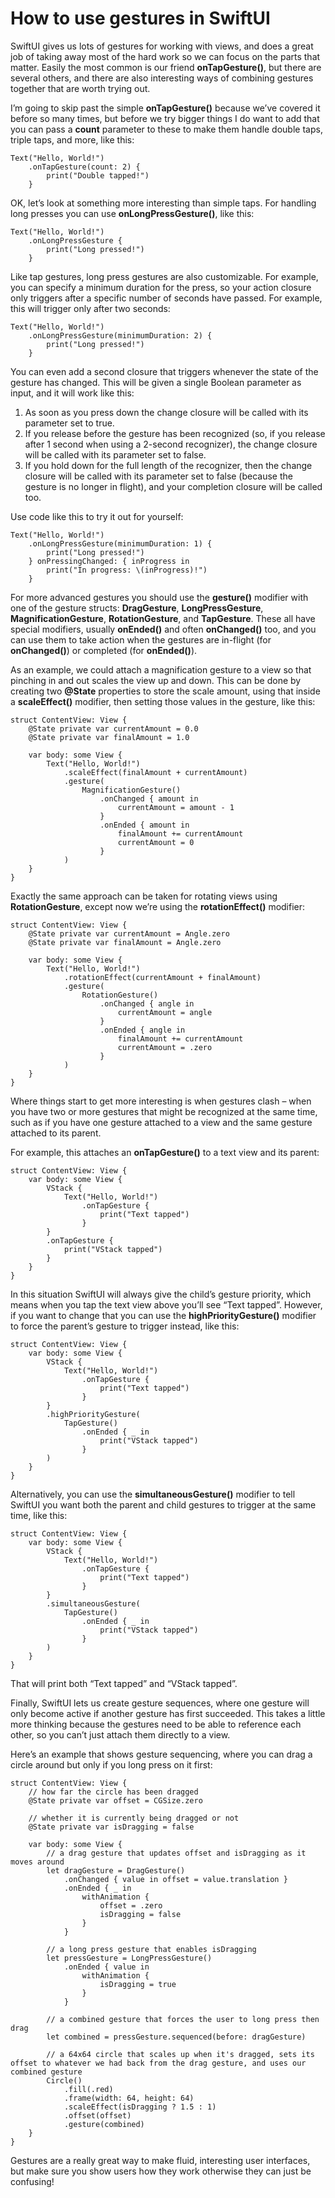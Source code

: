 # How to use gestures in SwiftUI

SwiftUI gives us lots of gestures for working with views, and does a great job of taking away most of the hard work so we can focus on the parts that matter. Easily the most common is our friend **onTapGesture()**, but there are several others, and there are also interesting ways of combining gestures together that are worth trying out.

I’m going to skip past the simple **onTapGesture()** because we’ve covered it before so many times, but before we try bigger things I do want to add that you can pass a **count** parameter to these to make them handle double taps, triple taps, and more, like this:
```
Text("Hello, World!")
    .onTapGesture(count: 2) {
        print("Double tapped!")
    }
```    
OK, let’s look at something more interesting than simple taps. For handling long presses you can use **onLongPressGesture()**, like this:
```
Text("Hello, World!")
    .onLongPressGesture {
        print("Long pressed!")
    }
```    
Like tap gestures, long press gestures are also customizable. For example, you can specify a minimum duration for the press, so your action closure only triggers after a specific number of seconds have passed. For example, this will trigger only after two seconds:
```
Text("Hello, World!")
    .onLongPressGesture(minimumDuration: 2) {
        print("Long pressed!")
    }
```    
You can even add a second closure that triggers whenever the state of the gesture has changed. This will be given a single Boolean parameter as input, and it will work like this:

1. As soon as you press down the change closure will be called with its parameter set to true.
2. If you release before the gesture has been recognized (so, if you release after 1 second when using a 2-second recognizer), the change closure will be called with its parameter set to false.
3. If you hold down for the full length of the recognizer, then the change closure will be called with its parameter set to false (because the gesture is no longer in flight), and your completion closure will be called too.

Use code like this to try it out for yourself:
```
Text("Hello, World!")
    .onLongPressGesture(minimumDuration: 1) {
        print("Long pressed!")
    } onPressingChanged: { inProgress in
        print("In progress: \(inProgress)!")
    }
```    
For more advanced gestures you should use the **gesture()** modifier with one of the gesture structs: **DragGesture**, **LongPressGesture**, **MagnificationGesture**, **RotationGesture**, and **TapGesture**. These all have special modifiers, usually **onEnded()** and often **onChanged()** too, and you can use them to take action when the gestures are in-flight (for **onChanged()**) or completed (for **onEnded()**).

As an example, we could attach a magnification gesture to a view so that pinching in and out scales the view up and down. This can be done by creating two **@State** properties to store the scale amount, using that inside a **scaleEffect()** modifier, then setting those values in the gesture, like this:
```
struct ContentView: View {
    @State private var currentAmount = 0.0
    @State private var finalAmount = 1.0

    var body: some View {
        Text("Hello, World!")
            .scaleEffect(finalAmount + currentAmount)
            .gesture(
                MagnificationGesture()
                    .onChanged { amount in
                        currentAmount = amount - 1
                    }
                    .onEnded { amount in
                        finalAmount += currentAmount 
                        currentAmount = 0
                    }
            )
    }
}
```
Exactly the same approach can be taken for rotating views using **RotationGesture**, except now we’re using the **rotationEffect()** modifier:
```
struct ContentView: View {
    @State private var currentAmount = Angle.zero
    @State private var finalAmount = Angle.zero

    var body: some View {
        Text("Hello, World!")
            .rotationEffect(currentAmount + finalAmount)
            .gesture(
                RotationGesture()
                    .onChanged { angle in
                        currentAmount = angle
                    }
                    .onEnded { angle in
                        finalAmount += currentAmount
                        currentAmount = .zero
                    }
            )
    }
}
```
Where things start to get more interesting is when gestures clash – when you have two or more gestures that might be recognized at the same time, such as if you have one gesture attached to a view and the same gesture attached to its parent.

For example, this attaches an **onTapGesture()** to a text view and its parent:
```
struct ContentView: View {
    var body: some View {
        VStack {
            Text("Hello, World!")
                .onTapGesture {
                    print("Text tapped")
                }
        }
        .onTapGesture {
            print("VStack tapped")
        }
    }
}
```
In this situation SwiftUI will always give the child’s gesture priority, which means when you tap the text view above you’ll see “Text tapped”. However, if you want to change that you can use the **highPriorityGesture()** modifier to force the parent’s gesture to trigger instead, like this:
```
struct ContentView: View {
    var body: some View {
        VStack {
            Text("Hello, World!")
                .onTapGesture {
                    print("Text tapped")
                }
        }
        .highPriorityGesture(
            TapGesture()
                .onEnded { _ in
                    print("VStack tapped")
                }
        )
    }
}
```
Alternatively, you can use the **simultaneousGesture()** modifier to tell SwiftUI you want both the parent and child gestures to trigger at the same time, like this:
```
struct ContentView: View {
    var body: some View {
        VStack {
            Text("Hello, World!")
                .onTapGesture {
                    print("Text tapped")
                }
        }
        .simultaneousGesture(
            TapGesture()
                .onEnded { _ in
                    print("VStack tapped")
                }
        )
    }
}
```
That will print both “Text tapped” and “VStack tapped”.

Finally, SwiftUI lets us create gesture sequences, where one gesture will only become active if another gesture has first succeeded. This takes a little more thinking because the gestures need to be able to reference each other, so you can’t just attach them directly to a view.

Here’s an example that shows gesture sequencing, where you can drag a circle around but only if you long press on it first:
```
struct ContentView: View {
    // how far the circle has been dragged
    @State private var offset = CGSize.zero

    // whether it is currently being dragged or not
    @State private var isDragging = false

    var body: some View {
        // a drag gesture that updates offset and isDragging as it moves around
        let dragGesture = DragGesture()
            .onChanged { value in offset = value.translation }
            .onEnded { _ in
                withAnimation {
                    offset = .zero
                    isDragging = false
                }
            }

        // a long press gesture that enables isDragging
        let pressGesture = LongPressGesture()
            .onEnded { value in
                withAnimation {
                    isDragging = true
                }
            }

        // a combined gesture that forces the user to long press then drag
        let combined = pressGesture.sequenced(before: dragGesture)

        // a 64x64 circle that scales up when it's dragged, sets its offset to whatever we had back from the drag gesture, and uses our combined gesture
        Circle()
            .fill(.red)
            .frame(width: 64, height: 64)
            .scaleEffect(isDragging ? 1.5 : 1)
            .offset(offset)
            .gesture(combined)
    }
}
```
Gestures are a really great way to make fluid, interesting user interfaces, but make sure you show users how they work otherwise they can just be confusing!